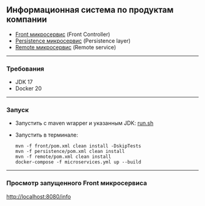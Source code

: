 Информационная система по продуктам компании
--------------------------------------------

- [Front микросервис](front) (Front Controller)
- [Persistence микросервис](persistence) (Persistence layer)
- [Remote микросервис](remote) (Remote service)

___

### Требования

- JDK 17
- Docker 20

___

### Запуск

* Запустить с maven wrapper и указанным JDK: [run.sh](run.sh)

* Запустить в терминале:
    ```shell
    mvn -f front/pom.xml clean install -DskipTests
    mvn -f persistence/pom.xml clean install
    mvn -f remote/pom.xml clean install
    docker-compose -f microservices.yml up --build
    ```

___

### Просмотр запущенного Front микросервиса
[http://localhost:8080/info](http://localhost:8080/info)